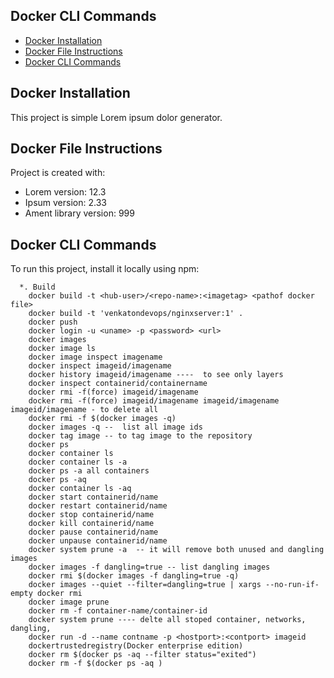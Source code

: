 ## Docker CLI Commands
* [Docker Installation](#docker-installation)
* [Docker File Instructions](#docker-file-instructions)
* [Docker CLI Commands](#docker-cli-commands)

## Docker Installation
This project is simple Lorem ipsum dolor generator.
	
## Docker File Instructions
Project is created with:
* Lorem version: 12.3
* Ipsum version: 2.33
* Ament library version: 999
	
## Docker CLI Commands
To run this project, install it locally using npm:

```shell script
  *. Build
    docker build -t <hub-user>/<repo-name>:<imagetag> <pathof docker file>
    docker build -t 'venkatondevops/nginxserver:1' .
    docker push 
    docker login -u <uname> -p <password> <url>
    docker images
    docker image ls
    docker image inspect imagename
    docker inspect imageid/imagename
    docker history imageid/imagename ----  to see only layers
    docker inspect containerid/containername
    docker rmi -f(force) imageid/imagename
    docker rmi -f(force) imageid/imagename imageid/imagename imageid/imagename - to delete all
    docker rmi -f $(docker images -q)
    docker images -q --  list all image ids
    docker tag image -- to tag image to the repository
    docker ps
    docker container ls
    docker container ls -a
    docker ps -a all containers
    docker ps -aq
    docker container ls -aq
    docker start containerid/name
    docker restart containerid/name
    docker stop containerid/name
    docker kill containerid/name
    docker pause containerid/name
    docker unpause containerid/name
    docker system prune -a  -- it will remove both unused and dangling images
    docker images -f dangling=true -- list dangling images
    docker rmi $(docker images -f dangling=true -q)
    docker images --quiet --filter=dangling=true | xargs --no-run-if-empty docker rmi
    docker image prune 
    docker rm -f container-name/container-id
    docker system prune ---- delte all stoped container, networks, dangling,
    docker run -d --name contname -p <hostport>:<contport> imageid
    dockertrustedregistry(Docker enterprise edition)
    docker rm $(docker ps -aq --filter status="exited")
    docker rm -f $(docker ps -aq )

```
  
